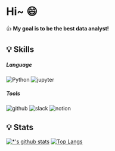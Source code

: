 # Hi~ :smile:
:+1: **My goal is to be the best data analyst!**

## :bulb: Skills
##### Language
![Python](https://img.shields.io/badge/-Python-3775AB?style=flat-square&logo=Python&logoColor=white)
![jupyter](https://img.shields.io/badge/-jupyter-F37626?style=flat-square&logo=jupyter&logoColor=white)

##### Tools
![github](https://img.shields.io/badge/-github-181717?style=flat-square&logo=github&logoColor=white)
![slack](https://img.shields.io/badge/-slack-4A154B?style=flat-square&logo=slack&logoColor=white)
![notion](https://img.shields.io/badge/-notion-000000?style=flat-square&logo=notion&logoColor=white)


## :bulb: Stats
[![*'s github stats](https://github-readme-stats.vercel.app/api?username=dkgo003)](https://github.com/dkgo003)
[![Top Langs](https://github-readme-stats.vercel.app/api/top-langs/?username=dkgo003&layout=compact)](https://github.com/dkgo003/github-readme-stats)
